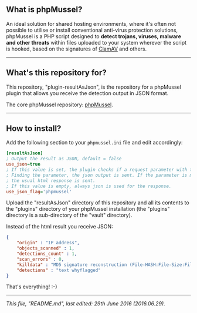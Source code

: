 ## **What is phpMussel?**

An ideal solution for shared hosting environments, where it's often not possible to utilise or install conventional anti-virus protection solutions, phpMussel is a PHP script designed to **detect trojans, viruses, malware and other threats** within files uploaded to your system wherever the script is hooked, based on the signatures of [ClamAV](http://www.clamav.net/) and others.

---

## **What's this repository for?**

This repository, "plugin-resultAsJson", is the repository for a phpMussel plugin that allows you receive the detection output in JSON format.

The core phpMussel repository: [phpMussel](https://github.com/Maikuolan/phpMussel).

---

## **How to install?**

Add the following section to your `phpmussel.ini` file and edit accordingly:

```ini
[resultAsJson]
; Output the result as JSON, default = false
use_json=true
; If this value is set, the plugin checks if a request parameter with this name exists. 
; Finding the parameter, the json output is sent. If the parameter is missing
; the usual html response is sent.
; If this value is empty, always json is used for the response.
use_json_flag='phpmussel'
```

Upload the "resultAsJson" directory of this repository and all its contents to the "plugins" directory of your phpMussel installation (the "plugins" directory is a sub-directory of the "vault" directory).

Instead of the html result you receive JSON:

```json
{ 
	"origin" : "IP address",
	"objects_scanned" : 1,
	"detections_count" : 1,
	"scan_errors" : 0,
	"killdata" : "MD5 signature reconstruction (File-HASH:File-Size:File-Name)",
	"detections" : "text whyflagged" 
}
```

That's everything! :-)

---

*This file, "README.md", last edited: 29th June 2016 (2016.06.29).*
